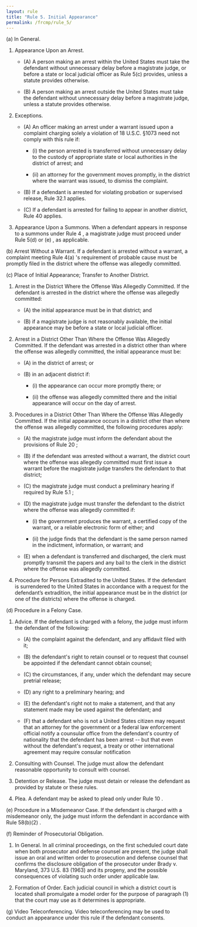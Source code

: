 ```yaml
---
layout: rule
title: "Rule 5. Initial Appearance"
permalink: /frcmp/rule_5/
---
```


(a) In General.


1. Appearance Upon an Arrest.


    - (A) A person making an arrest within the United States must take the defendant without unnecessary delay before a magistrate judge, or before a state or local judicial officer as Rule 5(c) provides, unless a statute provides otherwise.


    - (B) A person making an arrest outside the United States must take the defendant without unnecessary delay before a magistrate judge, unless a statute provides otherwise.


2. Exceptions.


    - (A) An officer making an arrest under a warrant issued upon a complaint charging solely a violation of 18 U.S.C. §1073 need not comply with this rule if:


        - (i) the person arrested is transferred without unnecessary delay to the custody of appropriate state or local authorities in the district of arrest; and


        - (ii) an attorney for the government moves promptly, in the district where the warrant was issued, to dismiss the complaint.


    - (B) If a defendant is arrested for violating probation or supervised release, Rule 32.1 applies.


    - (C) If a defendant is arrested for failing to appear in another district, Rule 40 applies.


3. Appearance Upon a Summons. When a defendant appears in response to a summons under Rule 4 , a magistrate judge must proceed under Rule 5(d) or (e) , as applicable.


(b) Arrest Without a Warrant. If a defendant is arrested without a warrant, a complaint meeting Rule 4(a) 's requirement of probable cause must be promptly filed in the district where the offense was allegedly committed.


(c) Place of Initial Appearance; Transfer to Another District.


1. Arrest in the District Where the Offense Was Allegedly Committed. If the defendant is arrested in the district where the offense was allegedly committed:


    - (A) the initial appearance must be in that district; and


    - (B) if a magistrate judge is not reasonably available, the initial appearance may be before a state or local judicial officer.


2. Arrest in a District Other Than Where the Offense Was Allegedly Committed. If the defendant was arrested in a district other than where the offense was allegedly committed, the initial appearance must be:


    - (A) in the district of arrest; or


    - (B) in an adjacent district if:


        - (i) the appearance can occur more promptly there; or


        - (ii) the offense was allegedly committed there and the initial appearance will occur on the day of arrest.


3. Procedures in a District Other Than Where the Offense Was Allegedly Committed. If the initial appearance occurs in a district other than where the offense was allegedly committed, the following procedures apply:


    - (A) the magistrate judge must inform the defendant about the provisions of Rule 20 ;


    - (B) if the defendant was arrested without a warrant, the district court where the offense was allegedly committed must first issue a warrant before the magistrate judge transfers the defendant to that district;


    - (C) the magistrate judge must conduct a preliminary hearing if required by Rule 5.1 ;


    - (D) the magistrate judge must transfer the defendant to the district where the offense was allegedly committed if:


        - (i) the government produces the warrant, a certified copy of the warrant, or a reliable electronic form of either; and


        - (ii) the judge finds that the defendant is the same person named in the indictment, information, or warrant; and


    - (E) when a defendant is transferred and discharged, the clerk must promptly transmit the papers and any bail to the clerk in the district where the offense was allegedly committed.


4. Procedure for Persons Extradited to the United States. If the defendant is surrendered to the United States in accordance with a request for the defendant’s extradition, the initial appearance must be in the district (or one of the districts) where the offense is charged.


(d) Procedure in a Felony Case.


1. Advice. If the defendant is charged with a felony, the judge must inform the defendant of the following:


    - (A) the complaint against the defendant, and any affidavit filed with it;


    - (B) the defendant's right to retain counsel or to request that counsel be appointed if the defendant cannot obtain counsel;


    - (C) the circumstances, if any, under which the defendant may secure pretrial release;


    - (D) any right to a preliminary hearing; and


    - (E) the defendant's right not to make a statement, and that any statement made may be used against the defendant; and


    - (F) that a defendant who is not a United States citizen may request that an attorney for the government or a federal law enforcement official notify a counsular office from the defendant's country of nationality that the defendant has been arrest -- but that even without the defendant's request, a treaty or other international agreement may require consular notification


2. Consulting with Counsel. The judge must allow the defendant reasonable opportunity to consult with counsel.


3. Detention or Release. The judge must detain or release the defendant as provided by statute or these rules.


4. Plea. A defendant may be asked to plead only under Rule 10 .


(e) Procedure in a Misdemeanor Case. If the defendant is charged with a misdemeanor only, the judge must inform the defendant in accordance with Rule 58(b)(2) .


(f) Reminder of Prosecutorial Obligation.


1. In General. In all criminal proceedings, on the first scheduled court date when both prosecutor and defense counsel are present, the judge shall issue an oral and written order to prosecution and defense counsel that confirms the disclosure obligation of the prosecutor under Brady v. Maryland, 373 U.S. 83 (1963) and its progeny, and the possible consequences of violating such order under applicable law.


2. Formation of Order. Each judicial council in which a district court is located shall promulgate a model order for the purpose of paragraph (1) that the court may use as it determines is appropriate.


(g) Video Teleconferencing. Video teleconferencing may be used to conduct an appearance under this rule if the defendant consents.
